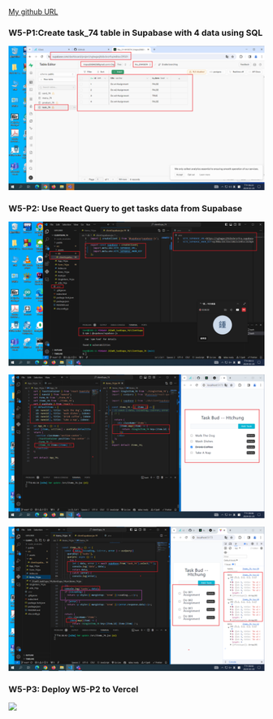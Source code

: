 [My github URL](https://github.com/CHEN211410674/1122-wp2-2N_74)

### W5-P1:Create task_74 table in Supabase with 4 data using SQL

![](w05-p1.png)

### W5-P2: Use React Query to get tasks data from Supabase

![](w05-p2-1.png)

![](w05-p2-2.png)

![](w05-p2-3.png)

### W5-P3: Deploy W5-P2 to Vercel

![](w5-p3.png)
